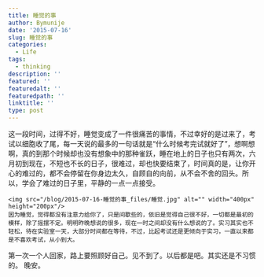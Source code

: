 ```yaml
---
title: 睡觉的事
author: Bymunije
date: '2015-07-16'
slug: 睡觉的事
categories:
  - Life
tags:
  - thinking
description: ''
featured: ''
featuredalt: ''
featuredpath: ''
linktitle: ''
type: post
---
```

这一段时间，过得不好，睡觉变成了一件很痛苦的事情，不过幸好的是过来了，考试以细胞收了尾，每一天说的最多的一句话就是“什么时候考完试就好了”，想啊想啊，真的到那个时候却也没有想象中的那种雀跃，睡在地上的日子也只有两次，六月初到现在，不短也不长的日子，很难过，却也快要结束了，时间真的是，让你开心的难过的，都不会停留在你身边太久，自顾自的向前，从不会不舍的回头。所以，学会了难过的日子里，平静的一点一点接受。

    <img src="/blog/2015-07-16-睡觉的事_files/睡觉.jpg" alt="" width="400px" height="200px"/>
    因为睡觉，觉得都没有注意力给你了，只是间歇些的，依旧是觉得自己很不好，一切都是最初的模样，除了摇摆不定。明明昨晚想说的很多，现在一时之间却没有什么想说的了。实习其实也不轻松，待在实验室一天，大部分时间都在等待，不过，比起考试还是更倾向于实习，一直以来都是不喜欢考试，从小到大。

  第一次一个人回家，路上要照顾好自己。见不到了。以后都是吧。其实还是不习惯的。
  晚安。